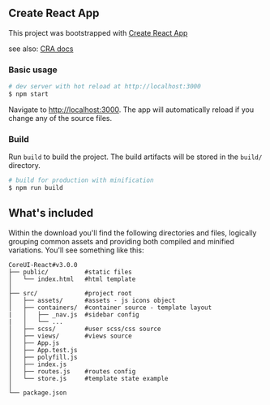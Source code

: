 


## Create React App
This project was bootstrapped with [Create React App](https://github.com/facebook/create-react-app)

see also:
[CRA docs](https://create-react-app.dev/docs/getting-started)

### Basic usage

``` bash
# dev server with hot reload at http://localhost:3000
$ npm start
```

Navigate to [http://localhost:3000](http://localhost:3000). The app will automatically reload if you change any of the source files.

### Build

Run `build` to build the project. The build artifacts will be stored in the `build/` directory.

```bash
# build for production with minification
$ npm run build
```

## What's included

Within the download you'll find the following directories and files, logically grouping common assets and providing both compiled and minified variations. You'll see something like this:

```
CoreUI-React#v3.0.0
├── public/          #static files
│   └── index.html   #html template
│
├── src/             #project root
│   ├── assets/      #assets - js icons object
│   ├── containers/  #container source - template layout
|   │   ├── _nav.js  #sidebar config
|   │   └── ...      
│   ├── scss/        #user scss/css source
│   ├── views/       #views source
│   ├── App.js
│   ├── App.test.js
│   ├── polyfill.js
│   ├── index.js
│   ├── routes.js    #routes config
│   └── store.js     #template state example 
│
└── package.json
```
